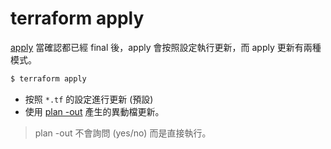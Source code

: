# terraform apply

[apply](https://www.terraform.io/docs/commands/apply.html) 當確認都已經 final 後，apply 會按照設定執行更新，而 apply 更新有兩種模式。

```bash
$ terraform apply
```

- 按照 `*.tf` 的設定進行更新 (預設)
- 使用 [plan -out](plan.md#使用-out-避免-apply-與-plan-的差異) 產生的異動檔更新。

> plan -out 不會詢問 (yes/no) 而是直接執行。
